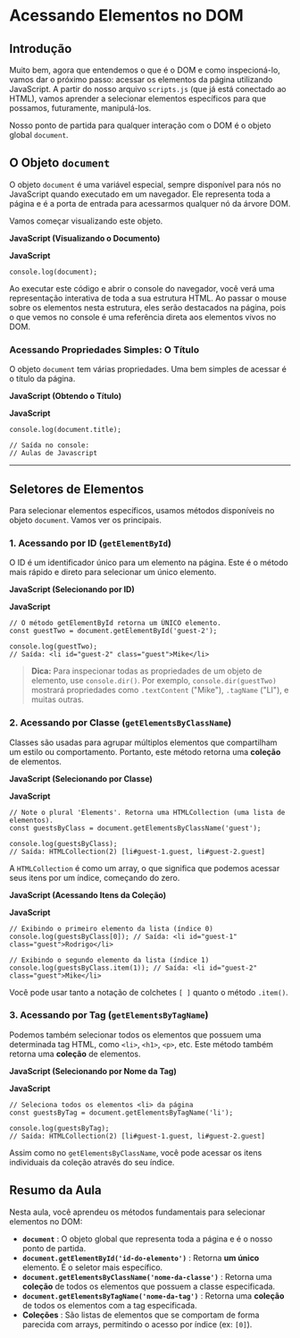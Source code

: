 # Acessando Elementos no DOM

## Introdução

Muito bem, agora que entendemos o que é o DOM e como inspecioná-lo, vamos dar o próximo passo: acessar os elementos da página utilizando JavaScript. A partir do nosso arquivo `scripts.js` (que já está conectado ao HTML), vamos aprender a selecionar elementos específicos para que possamos, futuramente, manipulá-los.

Nosso ponto de partida para qualquer interação com o DOM é o objeto global `document`.

## O Objeto `document`

O objeto `document` é uma variável especial, sempre disponível para nós no JavaScript quando executado em um navegador. Ele representa toda a página e é a porta de entrada para acessarmos qualquer nó da árvore DOM.

Vamos começar visualizando este objeto.

**JavaScript (Visualizando o Documento)**

**JavaScript**

```
console.log(document);
```

Ao executar este código e abrir o console do navegador, você verá uma representação interativa de toda a sua estrutura HTML. Ao passar o mouse sobre os elementos nesta estrutura, eles serão destacados na página, pois o que vemos no console é uma referência direta aos elementos vivos no DOM.

### Acessando Propriedades Simples: O Título

O objeto `document` tem várias propriedades. Uma bem simples de acessar é o título da página.

**JavaScript (Obtendo o Título)**

**JavaScript**

```
console.log(document.title);

// Saída no console:
// Aulas de Javascript
```

---

## Seletores de Elementos

Para selecionar elementos específicos, usamos métodos disponíveis no objeto `document`. Vamos ver os principais.

### 1. Acessando por ID (`getElementById`)

O ID é um identificador único para um elemento na página. Este é o método mais rápido e direto para selecionar um único elemento.

**JavaScript (Selecionando por ID)**

**JavaScript**

```
// O método getElementById retorna um ÚNICO elemento.
const guestTwo = document.getElementById('guest-2');

console.log(guestTwo);
// Saída: <li id="guest-2" class="guest">Mike</li>
```

> **Dica:** Para inspecionar todas as propriedades de um objeto de elemento, use `console.dir()`. Por exemplo, `console.dir(guestTwo)` mostrará propriedades como `.textContent` ("Mike"), `.tagName` ("LI"), e muitas outras.

### 2. Acessando por Classe (`getElementsByClassName`)

Classes são usadas para agrupar múltiplos elementos que compartilham um estilo ou comportamento. Portanto, este método retorna uma **coleção** de elementos.

**JavaScript (Selecionando por Classe)**

**JavaScript**

```
// Note o plural 'Elements'. Retorna uma HTMLCollection (uma lista de elementos).
const guestsByClass = document.getElementsByClassName('guest');

console.log(guestsByClass);
// Saída: HTMLCollection(2) [li#guest-1.guest, li#guest-2.guest]
```

A `HTMLCollection` é como um array, o que significa que podemos acessar seus itens por um índice, começando do zero.

**JavaScript (Acessando Itens da Coleção)**

**JavaScript**

```
// Exibindo o primeiro elemento da lista (índice 0)
console.log(guestsByClass[0]); // Saída: <li id="guest-1" class="guest">Rodrigo</li>

// Exibindo o segundo elemento da lista (índice 1)
console.log(guestsByClass.item(1)); // Saída: <li id="guest-2" class="guest">Mike</li>
```

Você pode usar tanto a notação de colchetes `[ ]` quanto o método `.item()`.

### 3. Acessando por Tag (`getElementsByTagName`)

Podemos também selecionar todos os elementos que possuem uma determinada tag HTML, como `<li>`, `<h1>`, `<p>`, etc. Este método também retorna uma **coleção** de elementos.

**JavaScript (Selecionando por Nome da Tag)**

**JavaScript**

```
// Seleciona todos os elementos <li> da página
const guestsByTag = document.getElementsByTagName('li');

console.log(guestsByTag);
// Saída: HTMLCollection(2) [li#guest-1.guest, li#guest-2.guest]
```

Assim como no `getElementsByClassName`, você pode acessar os itens individuais da coleção através do seu índice.

## Resumo da Aula

Nesta aula, você aprendeu os métodos fundamentais para selecionar elementos no DOM:

* **`document`** : O objeto global que representa toda a página e é o nosso ponto de partida.
* **`document.getElementById('id-do-elemento')`** : Retorna **um único** elemento. É o seletor mais específico.
* **`document.getElementsByClassName('nome-da-classe')`** : Retorna uma **coleção** de todos os elementos que possuem a classe especificada.
* **`document.getElementsByTagName('nome-da-tag')`** : Retorna uma **coleção** de todos os elementos com a tag especificada.
* **Coleções** : São listas de elementos que se comportam de forma parecida com arrays, permitindo o acesso por índice (ex: `[0]`).
